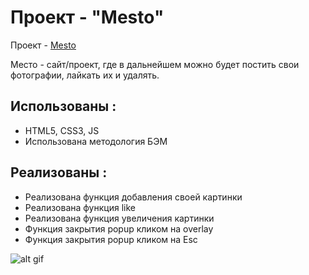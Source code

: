 # Проект - "Mesto"
Проект - [Mesto](https://bmstustudent.github.io/mesto/index.html)

Место - сайт/проект, где в дальнейшем можно будет постить свои фотографии, лайкать их и удалять.

## Использованы :
 - HTML5, CSS3, JS
 - Использована методология БЭМ

## Реализованы :
 - Реализована функция добавления своей картинки
 - Реализована функция like
 - Реализована функция увеличения картинки
 - Функция закрытия popup кликом на overlay
 - Функция закрытия popup кликом на Esc

![alt gif](https://github.com/bmstustudent/mesto/blob/develop/mesto-min.gif)

